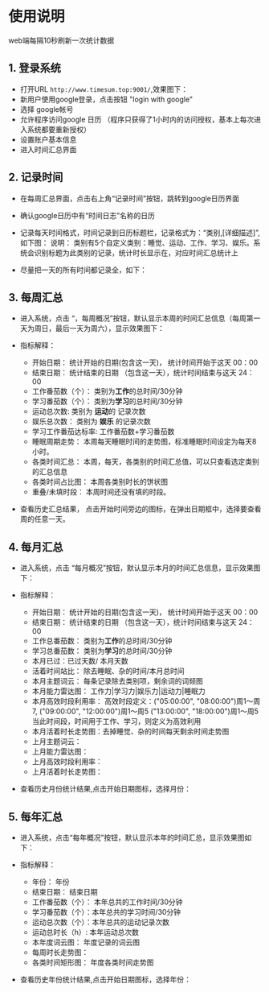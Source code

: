 # 使用说明

web端每隔10秒刷新一次统计数据

## 1. 登录系统
- 打开URL ```http://www.timesum.top:9001/```,效果图下：
- 新用户使用google登录，点击按钮 "login with google"
- 选择 google帐号
- 允许程序访问google 日历 （程序只获得了1小时内的访问授权，基本上每次进入系统都要重新授权）
- 设置账户基本信息
- 进入时间汇总界面

## 2. 记录时间
- 在每周汇总界面，点击右上角“记录时间”按钮，跳转到google日历界面
- 确认google日历中有“时间日志”名称的日历
- 记录每天时间格式，时间记录到日历标题栏，记录格式为：“类别,[详细描述]”,如下图：
 说明： 类别有5个自定义类别：睡觉、运动、工作、学习、娱乐。系统会识别标题为此类别的记录，统计时长显示在，对应时间汇总统计上
 
- 尽量把一天的所有时间都记录全，如下：

## 3. 每周汇总
- 进入系统，点击 “，每周概况”按钮，默认显示本周的时间汇总信息（每周第一天为周日，最后一天为周六），显示效果图下：

- 指标解释：
    - 开始日期： 统计开始的日期(包含这一天)， 统计时间开始于这天 00：00
    - 结束日期： 统计结束的日期 （包含这一天），统计时间结束与这天 24：00
    - 工作番茄数（个）： 类别为**工作**的总时间/30分钟
    - 学习番茄数（个）： 类别为**学习**的总时间/30分钟
    - 运动总次数: 类别为 **运动**的 记录次数
    - 娱乐总次数： 类别为 **娱乐** 的记录次数
    - 学习工作番茄达标率: 工作番茄数+学习番茄数
    - 睡眠周期走势： 本周每天睡眠时间的走势图，标准睡眠时间设定为每天8小时。
    - 各类时间汇总： 本周，每天，各类别的时间汇总值，可以只查看选定类别的汇总信息
    - 各类时间占比图： 本周各类别时长的饼状图
    - 重叠/未填时段： 本周时间还没有填的时段。
    
- 查看历史汇总结果， 点击开始时间旁边的图标，在弹出日期框中，选择要查看周的任意一天。


## 4. 每月汇总
- 进入系统，点击 “每月概况”按钮，默认显示本月的时间汇总信息，显示效果图下：

- 指标解释：
    - 开始日期： 统计开始的日期(包含这一天)， 统计时间开始于这天 00：00
    - 结束日期： 统计结束的日期 （包含这一天），统计时间结束与这天 24：00
    - 工作总番茄数： 类别为**工作**的总时间/30分钟
    - 学习总番茄数： 类别为**学习**的总时间/30分钟
    - 本月已过：已过天数/ 本月天数
    - 活着时间站比： 除去睡眠、杂的时间/本月总时间
    - 本月主题词云： 每条记录除去类别项，剩余词的词频图
    - 本月能力雷达图： 工作力|学习力|娱乐力|运动力|睡眠力
    - 本月高效时段利用率： 
    高效时段定义：("05:00:00", "08:00:00")周1～周7, 
                 ("09:00:00", "12:00:00")周1～周5 
                 ("13:00:00", "18:00:00")周1～周5 
    当此时间段，时间用于工作、学习，则定义为高效利用
    - 本月活着时长走势图：去掉睡觉、杂的时间每天剩余时间走势图
    - 上月主题词云：
    - 上月能力雷达图： 
    - 上月高效时段利用率： 
    - 上月活着时长走势图：
    
- 查看历史月份统计结果,点击开始日期图标，选择月份：

## 5. 每年汇总
- 进入系统，点击“每年概况”按钮，默认显示本年的时间汇总，显示效果图如下：

- 指标解释：
    - 年份： 年份
    - 结束日期： 结束日期
    - 工作番茄数（个）： 本年总共的工作时间/30分钟
    - 学习番茄数（个）：本年总共的学习时间/30分钟
    - 运动总次数（个）：本年总共的运动记录次数
    - 运动总时长（h）: 本年运动总次数
    - 本年度词云图： 年度记录的词云图 
    - 每周时长走势图：
    - 各类时间矩形图： 年度各类时间走势图
    
- 查看历史年份统计结果,点击开始日期图标，选择年份：